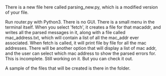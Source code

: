 There is a new file here called parsing_new.py, which is a modified version of your file.

Run router.py with Python3.
There is no GUI. There is a small menu in the terminal itself.
When you select 'fetch', it creates a file for that macaddr, and writes all the parsed messages in
it, along with a file called mac_address.txt, which will contain a list of all the mac_addr
ever associated.
When fetch is called, it will print file by file for all the mac addresses.
There will be another option that will display a list of mac addr, and the user can select
which mac address to show the parsed errors for.
This is incomplete. Still working on it. But you can check it out.

A sample of the files that will be created is there in the folder.

